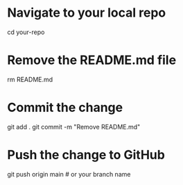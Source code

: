 # Navigate to your local repo
cd your-repo

# Remove the README.md file
rm README.md

# Commit the change
git add .
git commit -m "Remove README.md"

# Push the change to GitHub
git push origin main  # or your branch name

